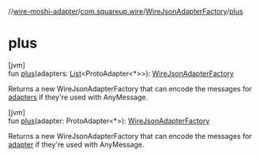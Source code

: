 //[wire-moshi-adapter](../../../index.md)/[com.squareup.wire](../index.md)/[WireJsonAdapterFactory](index.md)/[plus](plus.md)

# plus

[jvm]\
fun [plus](plus.md)(adapters: [List](https://kotlinlang.org/api/latest/jvm/stdlib/kotlin.collections/-list/index.html)&lt;ProtoAdapter&lt;*&gt;&gt;): [WireJsonAdapterFactory](index.md)

Returns a new WireJsonAdapterFactory that can encode the messages for [adapters](plus.md) if they're used with AnyMessage.

[jvm]\
fun [plus](plus.md)(adapter: ProtoAdapter&lt;*&gt;): [WireJsonAdapterFactory](index.md)

Returns a new WireJsonAdapterFactory that can encode the messages for [adapter](plus.md) if they're used with AnyMessage.
